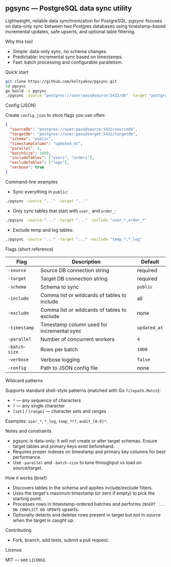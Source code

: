 ## pgsync — PostgreSQL data sync utility

Lightweight, reliable data synchronization for PostgreSQL. pgsync focuses on data-only sync between two Postgres databases using timestamp-based incremental updates, safe upserts, and optional table filtering.

Why this tool
- Simple: data-only sync, no schema changes.
- Predictable: incremental sync based on timestamps.
- Fast: batch processing and configurable parallelism.

Quick start

```bash
git clone https://github.com/koltyakov/pgsync.git
cd pgsync
go build -o pgsync
./pgsync -source "postgres://user:pass@source:5432/db" -target "postgres://user:pass@target:5432/db"
```

Config (JSON)

Create `config.json` to store flags you use often:

```json
{
  "sourceDb": "postgres://user:pass@source:5432/sourcedb",
  "targetDb": "postgres://user:pass@target:5432/targetdb",
  "schema": "public",
  "timestampColumn": "updated_at",
  "parallel": 4,
  "batchSize": 1000,
  "includeTables": ["users", "orders"],
  "excludeTables": ["logs"],
  "verbose": true
}
```

Command-line examples

- Sync everything in `public`:

```bash
./pgsync -source "..." -target "..."
```

- Only sync tables that start with `user_` and `order_`:

```bash
./pgsync -source "..." -target "..." -include "user_*,order_*"
```

- Exclude temp and log tables:

```bash
./pgsync -source "..." -target "..." -exclude "temp_*,*_log"
```

Flags (short reference)

| Flag | Description | Default |
|------|-------------|---------|
| `-source` | Source DB connection string | required |
| `-target` | Target DB connection string | required |
| `-schema` | Schema to sync | `public` |
| `-include` | Comma list or wildcards of tables to include | all |
| `-exclude` | Comma list or wildcards of tables to exclude | none |
| `-timestamp` | Timestamp column used for incremental sync | `updated_at` |
| `-parallel` | Number of concurrent workers | `4` |
| `-batch-size` | Rows per batch | `1000` |
| `-verbose` | Verbose logging | `false` |
| `-config` | Path to JSON config file | none |

Wildcard patterns

Supports standard shell-style patterns (matched with Go `filepath.Match`):

- `*` — any sequence of characters
- `?` — any single character
- `[set]` / `[range]` — character sets and ranges

Examples: `user_*`, `*_log`, `temp_???`, `audit_[0-9]*`.

Notes and constraints

- pgsync is data-only: it will not create or alter target schemas. Ensure target tables and primary keys exist beforehand.
- Requires proper indexes on timestamp and primary key columns for best performance.
- Use `-parallel` and `-batch-size` to tune throughput vs load on source/target.

How it works (brief)

- Discovers tables in the schema and applies include/exclude filters.
- Uses the target's maximum timestamp (or zero if empty) to pick the starting point.
- Processes rows in timestamp-ordered batches and performs `INSERT ... ON CONFLICT DO UPDATE` upserts.
- Optionally detects and deletes rows present in target but not in source when the target is caught up.

Contributing

- Fork, branch, add tests, submit a pull request.

License

MIT — see `LICENSE`.
